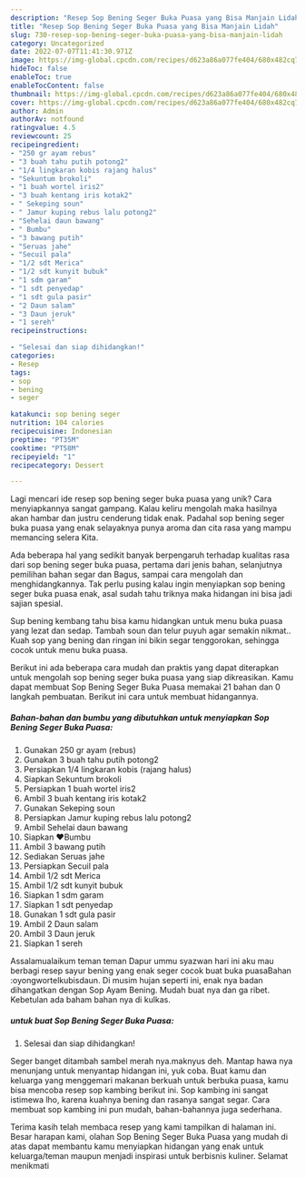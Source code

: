 ```yaml
---
description: "Resep Sop Bening Seger Buka Puasa yang Bisa Manjain Lidah"
title: "Resep Sop Bening Seger Buka Puasa yang Bisa Manjain Lidah"
slug: 730-resep-sop-bening-seger-buka-puasa-yang-bisa-manjain-lidah
category: Uncategorized
date: 2022-07-07T11:41:30.971Z
image: https://img-global.cpcdn.com/recipes/d623a86a077fe404/680x482cq70/sop-bening-seger-buka-puasa-foto-resep-utama.jpg
hideToc: false
enableToc: true
enableTocContent: false
thumbnail: https://img-global.cpcdn.com/recipes/d623a86a077fe404/680x482cq70/sop-bening-seger-buka-puasa-foto-resep-utama.jpg
cover: https://img-global.cpcdn.com/recipes/d623a86a077fe404/680x482cq70/sop-bening-seger-buka-puasa-foto-resep-utama.jpg
author: Admin
authorAv: notfound
ratingvalue: 4.5
reviewcount: 25
recipeingredient:
- "250 gr ayam rebus"
- "3 buah tahu putih potong2"
- "1/4 lingkaran kobis rajang halus"
- "Sekuntum brokoli"
- "1 buah wortel iris2"
- "3 buah kentang iris kotak2"
- " Sekeping soun"
- " Jamur kuping rebus lalu potong2"
- "Sehelai daun bawang"
- " Bumbu"
- "3 bawang putih"
- "Seruas jahe"
- "Secuil pala"
- "1/2 sdt Merica"
- "1/2 sdt kunyit bubuk"
- "1 sdm garam"
- "1 sdt penyedap"
- "1 sdt gula pasir"
- "2 Daun salam"
- "3 Daun jeruk"
- "1 sereh"
recipeinstructions:

- "Selesai dan siap dihidangkan!"
categories:
- Resep
tags:
- sop
- bening
- seger

katakunci: sop bening seger 
nutrition: 104 calories
recipecuisine: Indonesian
preptime: "PT35M"
cooktime: "PT58M"
recipeyield: "1"
recipecategory: Dessert

---
```





Lagi mencari ide resep sop bening seger buka puasa yang unik? Cara menyiapkannya sangat gampang. Kalau keliru mengolah maka hasilnya akan hambar dan justru cenderung tidak enak. Padahal sop bening seger buka puasa yang enak selayaknya punya aroma dan cita rasa yang mampu memancing selera Kita.





Ada beberapa hal yang sedikit banyak berpengaruh terhadap kualitas rasa dari sop bening seger buka puasa, pertama dari jenis bahan, selanjutnya pemilihan bahan segar dan Bagus, sampai cara mengolah dan menghidangkannya. Tak perlu pusing kalau ingin menyiapkan sop bening seger buka puasa enak,      asal sudah tahu triknya maka hidangan ini bisa jadi sajian spesial.














Sup bening kembang tahu bisa kamu hidangkan untuk menu buka puasa yang lezat dan sedap. Tambah soun dan telur puyuh agar semakin nikmat.. Kuah sop yang bening dan ringan ini bikin segar tenggorokan, sehingga cocok untuk menu buka puasa.






Berikut ini ada beberapa cara mudah dan praktis yang dapat diterapkan untuk mengolah sop bening seger buka puasa yang siap dikreasikan. Kamu dapat membuat Sop Bening Seger Buka Puasa memakai 21 bahan dan 0 langkah pembuatan. Berikut ini cara untuk membuat hidangannya.

<!--inarticleads1-->

##### Bahan-bahan dan bumbu yang dibutuhkan untuk menyiapkan Sop Bening Seger Buka Puasa:

1. Gunakan 250 gr ayam (rebus)
1. Gunakan 3 buah tahu putih potong2
1. Persiapkan 1/4 lingkaran kobis (rajang halus)
1. Siapkan Sekuntum brokoli
1. Persiapkan 1 buah wortel iris2
1. Ambil 3 buah kentang iris kotak2
1. Gunakan  Sekeping soun
1. Persiapkan  Jamur kuping rebus lalu potong2
1. Ambil Sehelai daun bawang
1. Siapkan  ❤️Bumbu
1. Ambil 3 bawang putih
1. Sediakan Seruas jahe
1. Persiapkan Secuil pala
1. Ambil 1/2 sdt Merica
1. Ambil 1/2 sdt kunyit bubuk
1. Siapkan 1 sdm garam
1. Siapkan 1 sdt penyedap
1. Gunakan 1 sdt gula pasir
1. Ambil 2 Daun salam
1. Ambil 3 Daun jeruk
1. Siapkan 1 sereh


Assalamualaikum teman teman Dapur ummu syazwan hari ini aku mau berbagi resep sayur bening yang enak seger cocok buat buka puasaBahan :oyongwortelkubisdaun. Di musim hujan seperti ini, enak nya badan dihangatkan dengan Sop Ayam Bening. Mudah buat nya dan ga ribet. Kebetulan ada baham bahan nya di kulkas. 

<!--inarticleads2-->

#####  untuk buat Sop Bening Seger Buka Puasa:


1. Selesai dan siap dihidangkan!

Seger banget ditambah sambel merah nya.maknyus deh. Mantap hawa nya menunjang untuk menyantap hidangan ini, yuk coba. Buat kamu dan keluarga yang menggemari makanan berkuah untuk berbuka puasa, kamu bisa mencoba resep sop kambing berikut ini. Sop kambing ini sangat istimewa lho, karena kuahnya bening dan rasanya sangat segar. Cara membuat sop kambing ini pun mudah, bahan-bahannya juga sederhana. 

Terima kasih telah membaca resep yang kami tampilkan di halaman ini. Besar harapan kami, olahan Sop Bening Seger Buka Puasa yang mudah di atas dapat membantu kamu menyiapkan hidangan yang enak untuk keluarga/teman maupun menjadi inspirasi untuk berbisnis kuliner. Selamat menikmati
